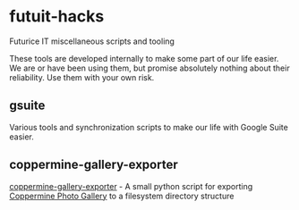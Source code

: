 # futuit-hacks
Futurice IT miscellaneous scripts and tooling

These tools are developed internally to make some part of our life easier. We are or have been using them, but promise absolutely nothing about their reliability. Use them with your own risk.


## gsuite

Various tools and synchronization scripts to make our life with Google Suite easier.


## coppermine-gallery-exporter

[coppermine-gallery-exporter](coppermine-gallery-exporter) - A small python script for exporting
[Coppermine Photo Gallery](https://github.com/coppermine-gallery) to a filesystem directory structure
